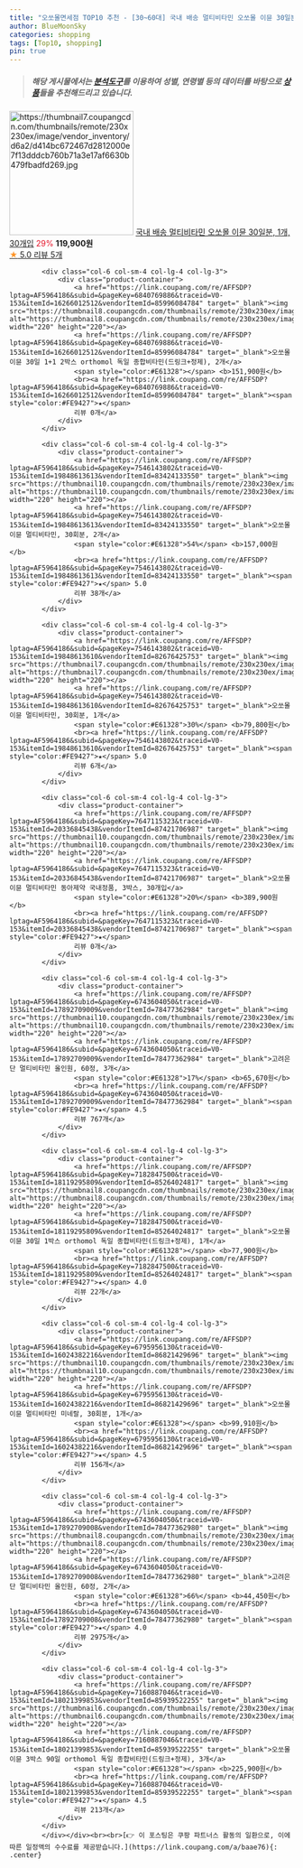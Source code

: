 ```yaml
---
title: "오쏘몰면세점 TOP10 추천 - [30~60대] 국내 배송 멀티비타민 오쏘몰 이뮨 30일분, 1개, 30개입"
author: BlueMoonSky
categories: shopping
tags: [Top10, shopping]
pin: true
---
```


> ##### 해당 게시물에서는 [**분석도구**](https://itemscout.io/)를 이용하여 **성별**, **연령별** 등의 데이터를 바탕으로 [**상품**](https://link.coupang.com/a/baae76)들을 추천해드리고 있습니다.
<div class="container"><div class="row">
            <div class="col-6 col-sm-4 col-lg-4 col-lg-3">
                <div class="product-container">
                    <a href="https://link.coupang.com/re/AFFSDP?lptag=AF5964186&subid=&pageKey=7653917970&traceid=V0-153&itemId=20373115084&vendorItemId=87222119697" target="_blank"><img src="https://thumbnail7.coupangcdn.com/thumbnails/remote/230x230ex/image/vendor_inventory/d6a2/d414bc672467d2812000e7f13dddcb760b71a3e17af6630b479fbadfd269.jpg" alt="https://thumbnail7.coupangcdn.com/thumbnails/remote/230x230ex/image/vendor_inventory/d6a2/d414bc672467d2812000e7f13dddcb760b71a3e17af6630b479fbadfd269.jpg" width="220" height="220"></a>
                    <a href="https://link.coupang.com/re/AFFSDP?lptag=AF5964186&subid=&pageKey=7653917970&traceid=V0-153&itemId=20373115084&vendorItemId=87222119697" target="_blank">국내 배송 멀티비타민 오쏘몰 이뮨 30일분, 1개, 30개입</a>
                    <span style="color:#E61328">29%</span> <b>119,900원</b>
                    <br><a href="https://link.coupang.com/re/AFFSDP?lptag=AF5964186&subid=&pageKey=7653917970&traceid=V0-153&itemId=20373115084&vendorItemId=87222119697" target="_blank"><span style="color:#FE9427">★</span> 5.0
                    리뷰 5개</a>
                </div>
            </div>
            
            <div class="col-6 col-sm-4 col-lg-4 col-lg-3">
                <div class="product-container">
                    <a href="https://link.coupang.com/re/AFFSDP?lptag=AF5964186&subid=&pageKey=6840769886&traceid=V0-153&itemId=16266012512&vendorItemId=85996084784" target="_blank"><img src="https://thumbnail8.coupangcdn.com/thumbnails/remote/230x230ex/image/vendor_inventory/2de0/6449cab7f758856f7590eea37d260e896241878c247bfb9b74f976a0df62.png" alt="https://thumbnail8.coupangcdn.com/thumbnails/remote/230x230ex/image/vendor_inventory/2de0/6449cab7f758856f7590eea37d260e896241878c247bfb9b74f976a0df62.png" width="220" height="220"></a>
                    <a href="https://link.coupang.com/re/AFFSDP?lptag=AF5964186&subid=&pageKey=6840769886&traceid=V0-153&itemId=16266012512&vendorItemId=85996084784" target="_blank">오쏘몰 이뮨 30일 1+1 2박스 orthomol 독일 종합비타민(드링크+정제), 2개</a>
                    <span style="color:#E61328"></span> <b>151,900원</b>
                    <br><a href="https://link.coupang.com/re/AFFSDP?lptag=AF5964186&subid=&pageKey=6840769886&traceid=V0-153&itemId=16266012512&vendorItemId=85996084784" target="_blank"><span style="color:#FE9427">★</span> 
                    리뷰 0개</a>
                </div>
            </div>
            
            <div class="col-6 col-sm-4 col-lg-4 col-lg-3">
                <div class="product-container">
                    <a href="https://link.coupang.com/re/AFFSDP?lptag=AF5964186&subid=&pageKey=7546143802&traceid=V0-153&itemId=19848613613&vendorItemId=83424133550" target="_blank"><img src="https://thumbnail10.coupangcdn.com/thumbnails/remote/230x230ex/image/vendor_inventory/68b7/fec8ad4f143a4af3dd3e5db60570764b0f05446ca4f9805cbc23fea963cb.jpg" alt="https://thumbnail10.coupangcdn.com/thumbnails/remote/230x230ex/image/vendor_inventory/68b7/fec8ad4f143a4af3dd3e5db60570764b0f05446ca4f9805cbc23fea963cb.jpg" width="220" height="220"></a>
                    <a href="https://link.coupang.com/re/AFFSDP?lptag=AF5964186&subid=&pageKey=7546143802&traceid=V0-153&itemId=19848613613&vendorItemId=83424133550" target="_blank">오쏘몰 이뮨 멀티비타민, 30회분, 2개</a>
                    <span style="color:#E61328">54%</span> <b>157,000원</b>
                    <br><a href="https://link.coupang.com/re/AFFSDP?lptag=AF5964186&subid=&pageKey=7546143802&traceid=V0-153&itemId=19848613613&vendorItemId=83424133550" target="_blank"><span style="color:#FE9427">★</span> 5.0
                    리뷰 38개</a>
                </div>
            </div>
            
            <div class="col-6 col-sm-4 col-lg-4 col-lg-3">
                <div class="product-container">
                    <a href="https://link.coupang.com/re/AFFSDP?lptag=AF5964186&subid=&pageKey=7546143802&traceid=V0-153&itemId=19848613610&vendorItemId=82676425753" target="_blank"><img src="https://thumbnail7.coupangcdn.com/thumbnails/remote/230x230ex/image/vendor_inventory/aae5/9f49e12a4789225ff6156ac8644dd50d30f7dffc1a43efe3f3c3997df83c.jpg" alt="https://thumbnail7.coupangcdn.com/thumbnails/remote/230x230ex/image/vendor_inventory/aae5/9f49e12a4789225ff6156ac8644dd50d30f7dffc1a43efe3f3c3997df83c.jpg" width="220" height="220"></a>
                    <a href="https://link.coupang.com/re/AFFSDP?lptag=AF5964186&subid=&pageKey=7546143802&traceid=V0-153&itemId=19848613610&vendorItemId=82676425753" target="_blank">오쏘몰 이뮨 멀티비타민, 30회분, 1개</a>
                    <span style="color:#E61328">30%</span> <b>79,800원</b>
                    <br><a href="https://link.coupang.com/re/AFFSDP?lptag=AF5964186&subid=&pageKey=7546143802&traceid=V0-153&itemId=19848613610&vendorItemId=82676425753" target="_blank"><span style="color:#FE9427">★</span> 5.0
                    리뷰 6개</a>
                </div>
            </div>
            
            <div class="col-6 col-sm-4 col-lg-4 col-lg-3">
                <div class="product-container">
                    <a href="https://link.coupang.com/re/AFFSDP?lptag=AF5964186&subid=&pageKey=7647115323&traceid=V0-153&itemId=20336845438&vendorItemId=87421706987" target="_blank"><img src="https://thumbnail10.coupangcdn.com/thumbnails/remote/230x230ex/image/vendor_inventory/8e9d/54c4ce3d85781a9e7608281a7265bfea6fe899f0ef96f3299769dbed2c9f.png" alt="https://thumbnail10.coupangcdn.com/thumbnails/remote/230x230ex/image/vendor_inventory/8e9d/54c4ce3d85781a9e7608281a7265bfea6fe899f0ef96f3299769dbed2c9f.png" width="220" height="220"></a>
                    <a href="https://link.coupang.com/re/AFFSDP?lptag=AF5964186&subid=&pageKey=7647115323&traceid=V0-153&itemId=20336845438&vendorItemId=87421706987" target="_blank">오쏘몰 이뮨 멀티비타민 동아제약 국내정품, 3박스, 30개입</a>
                    <span style="color:#E61328">20%</span> <b>389,900원</b>
                    <br><a href="https://link.coupang.com/re/AFFSDP?lptag=AF5964186&subid=&pageKey=7647115323&traceid=V0-153&itemId=20336845438&vendorItemId=87421706987" target="_blank"><span style="color:#FE9427">★</span> 
                    리뷰 0개</a>
                </div>
            </div>
            
            <div class="col-6 col-sm-4 col-lg-4 col-lg-3">
                <div class="product-container">
                    <a href="https://link.coupang.com/re/AFFSDP?lptag=AF5964186&subid=&pageKey=6743604050&traceid=V0-153&itemId=17892709009&vendorItemId=78477362984" target="_blank"><img src="https://thumbnail10.coupangcdn.com/thumbnails/remote/230x230ex/image/vendor_inventory/ff07/7a7958f0688281dcc0977d1066b009132141259cd845541843f2063684b4.jpg" alt="https://thumbnail10.coupangcdn.com/thumbnails/remote/230x230ex/image/vendor_inventory/ff07/7a7958f0688281dcc0977d1066b009132141259cd845541843f2063684b4.jpg" width="220" height="220"></a>
                    <a href="https://link.coupang.com/re/AFFSDP?lptag=AF5964186&subid=&pageKey=6743604050&traceid=V0-153&itemId=17892709009&vendorItemId=78477362984" target="_blank">고려은단 멀티비타민 올인원, 60정, 3개</a>
                    <span style="color:#E61328">17%</span> <b>65,670원</b>
                    <br><a href="https://link.coupang.com/re/AFFSDP?lptag=AF5964186&subid=&pageKey=6743604050&traceid=V0-153&itemId=17892709009&vendorItemId=78477362984" target="_blank"><span style="color:#FE9427">★</span> 4.5
                    리뷰 767개</a>
                </div>
            </div>
            
            <div class="col-6 col-sm-4 col-lg-4 col-lg-3">
                <div class="product-container">
                    <a href="https://link.coupang.com/re/AFFSDP?lptag=AF5964186&subid=&pageKey=7182847500&traceid=V0-153&itemId=18119295809&vendorItemId=85264024817" target="_blank"><img src="https://thumbnail8.coupangcdn.com/thumbnails/remote/230x230ex/image/vendor_inventory/e410/7b1b880e43d5b9321359912a9b951a45f9a13d5c26cd8c2e04bb44777a9a.JPG" alt="https://thumbnail8.coupangcdn.com/thumbnails/remote/230x230ex/image/vendor_inventory/e410/7b1b880e43d5b9321359912a9b951a45f9a13d5c26cd8c2e04bb44777a9a.JPG" width="220" height="220"></a>
                    <a href="https://link.coupang.com/re/AFFSDP?lptag=AF5964186&subid=&pageKey=7182847500&traceid=V0-153&itemId=18119295809&vendorItemId=85264024817" target="_blank">오쏘몰 이뮨 30일 1박스 orthomol 독일 종합비타민(드링크+정제), 1개</a>
                    <span style="color:#E61328"></span> <b>77,900원</b>
                    <br><a href="https://link.coupang.com/re/AFFSDP?lptag=AF5964186&subid=&pageKey=7182847500&traceid=V0-153&itemId=18119295809&vendorItemId=85264024817" target="_blank"><span style="color:#FE9427">★</span> 4.0
                    리뷰 22개</a>
                </div>
            </div>
            
            <div class="col-6 col-sm-4 col-lg-4 col-lg-3">
                <div class="product-container">
                    <a href="https://link.coupang.com/re/AFFSDP?lptag=AF5964186&subid=&pageKey=6795956130&traceid=V0-153&itemId=16024382216&vendorItemId=86821429696" target="_blank"><img src="https://thumbnail10.coupangcdn.com/thumbnails/remote/230x230ex/image/vendor_inventory/4ba3/f45fb833db943ac0afec8b95b29773f93e1f23ed5c4373ed080af8147e8a.jpg" alt="https://thumbnail10.coupangcdn.com/thumbnails/remote/230x230ex/image/vendor_inventory/4ba3/f45fb833db943ac0afec8b95b29773f93e1f23ed5c4373ed080af8147e8a.jpg" width="220" height="220"></a>
                    <a href="https://link.coupang.com/re/AFFSDP?lptag=AF5964186&subid=&pageKey=6795956130&traceid=V0-153&itemId=16024382216&vendorItemId=86821429696" target="_blank">오쏘몰 이뮨 멀티비타민 미네랄, 30회분, 1개</a>
                    <span style="color:#E61328"></span> <b>99,910원</b>
                    <br><a href="https://link.coupang.com/re/AFFSDP?lptag=AF5964186&subid=&pageKey=6795956130&traceid=V0-153&itemId=16024382216&vendorItemId=86821429696" target="_blank"><span style="color:#FE9427">★</span> 4.5
                    리뷰 156개</a>
                </div>
            </div>
            
            <div class="col-6 col-sm-4 col-lg-4 col-lg-3">
                <div class="product-container">
                    <a href="https://link.coupang.com/re/AFFSDP?lptag=AF5964186&subid=&pageKey=6743604050&traceid=V0-153&itemId=17892709008&vendorItemId=78477362980" target="_blank"><img src="https://thumbnail8.coupangcdn.com/thumbnails/remote/230x230ex/image/vendor_inventory/db13/f242272a1aa9e1bef5d0d76f7aa8252c10172c91fc984f1c0cb33cf6c6e6.jpg" alt="https://thumbnail8.coupangcdn.com/thumbnails/remote/230x230ex/image/vendor_inventory/db13/f242272a1aa9e1bef5d0d76f7aa8252c10172c91fc984f1c0cb33cf6c6e6.jpg" width="220" height="220"></a>
                    <a href="https://link.coupang.com/re/AFFSDP?lptag=AF5964186&subid=&pageKey=6743604050&traceid=V0-153&itemId=17892709008&vendorItemId=78477362980" target="_blank">고려은단 멀티비타민 올인원, 60정, 2개</a>
                    <span style="color:#E61328">66%</span> <b>44,450원</b>
                    <br><a href="https://link.coupang.com/re/AFFSDP?lptag=AF5964186&subid=&pageKey=6743604050&traceid=V0-153&itemId=17892709008&vendorItemId=78477362980" target="_blank"><span style="color:#FE9427">★</span> 4.0
                    리뷰 2975개</a>
                </div>
            </div>
            
            <div class="col-6 col-sm-4 col-lg-4 col-lg-3">
                <div class="product-container">
                    <a href="https://link.coupang.com/re/AFFSDP?lptag=AF5964186&subid=&pageKey=7160887046&traceid=V0-153&itemId=18021399853&vendorItemId=85939522255" target="_blank"><img src="https://thumbnail6.coupangcdn.com/thumbnails/remote/230x230ex/image/vendor_inventory/05dc/ab495945701bc7a44022ab7d4e99a250f1204aa9b3662618026ed8c9053d.png" alt="https://thumbnail6.coupangcdn.com/thumbnails/remote/230x230ex/image/vendor_inventory/05dc/ab495945701bc7a44022ab7d4e99a250f1204aa9b3662618026ed8c9053d.png" width="220" height="220"></a>
                    <a href="https://link.coupang.com/re/AFFSDP?lptag=AF5964186&subid=&pageKey=7160887046&traceid=V0-153&itemId=18021399853&vendorItemId=85939522255" target="_blank">오쏘몰 이뮨 3박스 90일 orthomol 독일 종합비타민(드링크+정제), 3개</a>
                    <span style="color:#E61328"></span> <b>225,900원</b>
                    <br><a href="https://link.coupang.com/re/AFFSDP?lptag=AF5964186&subid=&pageKey=7160887046&traceid=V0-153&itemId=18021399853&vendorItemId=85939522255" target="_blank"><span style="color:#FE9427">★</span> 4.5
                    리뷰 213개</a>
                </div>
            </div>
            </div></div><br><br>[👉 이 포스팅은 쿠팡 파트너스 활동의 일환으로, 이에 따른 일정액의 수수료를 제공받습니다.](https://link.coupang.com/a/baae76){: .center}